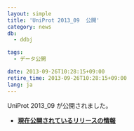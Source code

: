 ```yaml
---
layout: simple
title: 'UniProt 2013_09  公開'
category: news
db:
  - ddbj

tags:
  - データ公開

date: 2013-09-26T10:28:15+09:00
retire_time: 2013-09-26T10:28:15+09:00
lang: ja
---
```


<html>

<p>UniProt 2013_09 が公開されました。</p>

<ul>
    <li><b><a href="/latest-releases.html" title="breakdown_stats">現在公開されているリリースの情報</a></b></li>
</ul>
</html>
